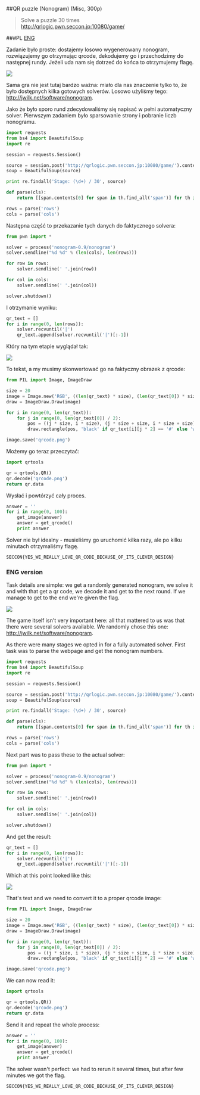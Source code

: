 ##QR puzzle (Nonogram) (Misc, 300p)

>Solve a puzzle 30 times  
>http://qrlogic.pwn.seccon.jp:10080/game/

###PL
[ENG](#eng-version)

Zadanie było proste: dostajemy losowo wygenerowany nonogram, rozwiązujemy go otrzymując qrcode, dekodujemy go i przechodzimy do następnej rundy. Jeżeli uda nam się dotrzeć do końca to otrzymujemy flagę.

![](./nonogram.png)

Sama gra nie jest tutaj bardzo ważna: miało dla nas znaczenie tylko to, że było dostępnych kilka gotowych solverów. Losowo użyliśmy tego: http://jwilk.net/software/nonogram.

Jako że było sporo rund zdecydowaliśmy się napisać w pełni automatyczny solver. Pierwszym zadaniem było sparsowanie strony i pobranie liczb nonogramu.

```python
import requests
from bs4 import BeautifulSoup
import re

session = requests.Session()

source = session.post('http://qrlogic.pwn.seccon.jp:10080/game/').content
soup = BeautifulSoup(source)

print re.findall('Stage: (\d+) / 30', source)

def parse(cls):
	return [[span.contents[0] for span in th.find_all('span')] for th in soup.find_all('th', class_=cls)]

rows = parse('rows')
cols = parse('cols')
```

Następna część to przekazanie tych danych do faktycznego solvera:

```python
from pwn import *

solver = process('nonogram-0.9/nonogram')
solver.sendline("%d %d" % (len(cols), len(rows)))

for row in rows:
	solver.sendline(' '.join(row))

for col in cols:
	solver.sendline(' '.join(col))

solver.shutdown()
```

I otrzymanie wyniku:

```python
qr_text = []
for i in range(0, len(rows)):
	solver.recvuntil('|')
	qr_text.append(solver.recvuntil('|')[:-1])
```

Który na tym etapie wyglądał tak:

![](./qrcode.png)

To tekst, a my musimy skonwertować go na faktyczny obrazek z qrcode:

```python
from PIL import Image, ImageDraw

size = 20
image = Image.new('RGB', ((len(qr_text) * size), (len(qr_text[0]) * size) / 2))
draw = ImageDraw.Draw(image)

for i in range(0, len(qr_text)):
	for j in range(0, len(qr_text[0]) / 2):
		pos = ((j * size, i * size), (j * size + size, i * size + size))
		draw.rectangle(pos, 'black' if qr_text[i][j * 2] == '#' else 'white')

image.save('qrcode.png')
```

Możemy go teraz przeczytać:

```python
import qrtools

qr = qrtools.QR()
qr.decode('qrcode.png')
return qr.data
```

Wysłać i powtórzyć cały proces.
```python
answer = ''
for i in range(0, 100):
    get_image(answer)
    answer = get_qrcode()
    print answer
```

Solver nie był idealny - musieliśmy go uruchomić kilka razy, ale po kilku minutach otrzymaliśmy flagę.

`SECCON{YES_WE_REALLY_LOVE_QR_CODE_BECAUSE_OF_ITS_CLEVER_DESIGN}`

### ENG version

Task details are simple: we get a randomly generated nonogram, we solve it and with that get a qr code, we decode it and get to the next round. If we manage to get to the end we're given the flag.

![](./nonogram.png)

The game itself isn't very important here: all that mattered to us was that there were several solvers available. We randomly chose this one: http://jwilk.net/software/nonogram.

As there were many stages we opted in for a fully automated solver. First task was to parse the webpage and get the nonogram numbers.

```python
import requests
from bs4 import BeautifulSoup
import re

session = requests.Session()

source = session.post('http://qrlogic.pwn.seccon.jp:10080/game/').content
soup = BeautifulSoup(source)

print re.findall('Stage: (\d+) / 30', source)

def parse(cls):
	return [[span.contents[0] for span in th.find_all('span')] for th in soup.find_all('th', class_=cls)]

rows = parse('rows')
cols = parse('cols')
```

Next part was to pass these to the actual solver:

```python
from pwn import *

solver = process('nonogram-0.9/nonogram')
solver.sendline("%d %d" % (len(cols), len(rows)))

for row in rows:
	solver.sendline(' '.join(row))

for col in cols:
	solver.sendline(' '.join(col))

solver.shutdown()
```

And get the result:

```python
qr_text = []
for i in range(0, len(rows)):
	solver.recvuntil('|')
	qr_text.append(solver.recvuntil('|')[:-1])
```

Which at this point looked like this:

![](./qrcode.png)

That's text and we need to convert it to a proper qrcode image:

```python
from PIL import Image, ImageDraw

size = 20
image = Image.new('RGB', ((len(qr_text) * size), (len(qr_text[0]) * size) / 2))
draw = ImageDraw.Draw(image)

for i in range(0, len(qr_text)):
	for j in range(0, len(qr_text[0]) / 2):
		pos = ((j * size, i * size), (j * size + size, i * size + size))
		draw.rectangle(pos, 'black' if qr_text[i][j * 2] == '#' else 'white')

image.save('qrcode.png')
```

We can now read it:

```python
import qrtools

qr = qrtools.QR()
qr.decode('qrcode.png')
return qr.data
```

Send it and repeat the whole process:
```python
answer = ''
for i in range(0, 100):
    get_image(answer)
    answer = get_qrcode()
    print answer
```

The solver wasn't perfect: we had to rerun it several times, but after few minutes we got the flag.

`SECCON{YES_WE_REALLY_LOVE_QR_CODE_BECAUSE_OF_ITS_CLEVER_DESIGN}`
